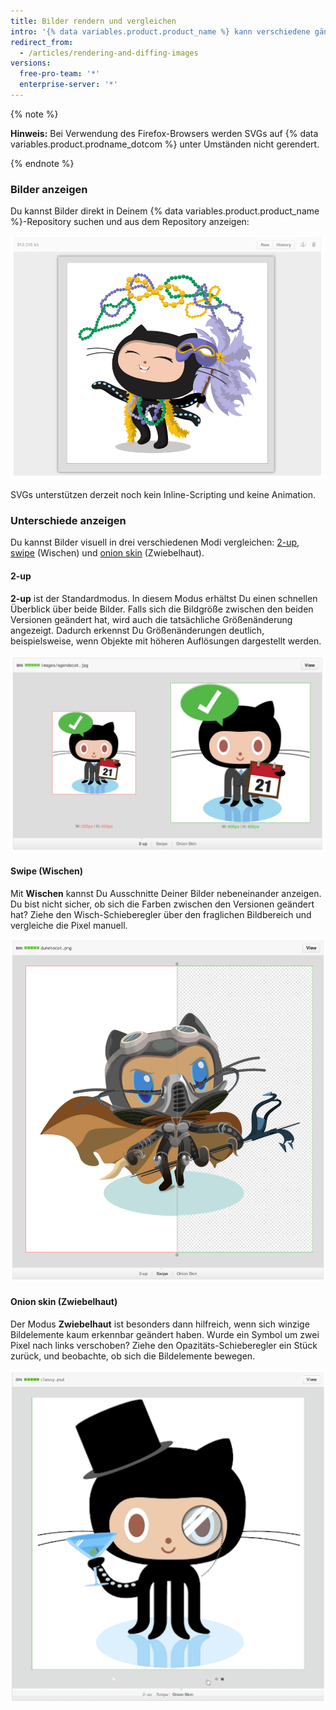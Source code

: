 ```yaml
---
title: Bilder rendern und vergleichen
intro: '{% data variables.product.product_name %} kann verschiedene gängige Bildformate wie PNG, JPG, GIF, PSD und SVG darstellen. Neben der einfachen Wiedergabe bestehen aber auch verschiedene Möglichkeiten, Differenzen zwischen Versionen dieser Bildformate zu vergleichen.'
redirect_from:
  - /articles/rendering-and-diffing-images
versions:
  free-pro-team: '*'
  enterprise-server: '*'
---
```


{% note %}

**Hinweis:** Bei Verwendung des Firefox-Browsers werden SVGs auf {% data variables.product.prodname_dotcom %} unter Umständen nicht gerendert.

{% endnote %}

### Bilder anzeigen

Du kannst Bilder direkt in Deinem {% data variables.product.product_name %}-Repository suchen und aus dem Repository anzeigen:

![Inline-Bild](/assets/images/help/images/view.png)

SVGs unterstützen derzeit noch kein Inline-Scripting und keine Animation.

### Unterschiede anzeigen

Du kannst Bilder visuell in drei verschiedenen Modi vergleichen: [2-up](#2-up), [swipe](#swipe) (Wischen) und [onion skin](#onion-skin) (Zwiebelhaut).

#### 2-up

**2-up** ist der Standardmodus. In diesem Modus erhältst Du einen schnellen Überblick über beide Bilder. Falls sich die Bildgröße zwischen den beiden Versionen geändert hat, wird auch die tatsächliche Größenänderung angezeigt. Dadurch erkennst Du Größenänderungen deutlich, beispielsweise, wenn Objekte mit höheren Auflösungen dargestellt werden.

![2-up](/assets/images/help/repository/images-2up-view.png)

#### Swipe (Wischen)

Mit **Wischen** kannst Du Ausschnitte Deiner Bilder nebeneinander anzeigen. Du bist nicht sicher, ob sich die Farben zwischen den Versionen geändert hat? Ziehe den Wisch-Schieberegler über den fraglichen Bildbereich und vergleiche die Pixel manuell.

![Swipe (Wischen)](/assets/images/help/repository/images-swipe-view.png)

#### Onion skin (Zwiebelhaut)

Der Modus **Zwiebelhaut** ist besonders dann hilfreich, wenn sich winzige Bildelemente kaum erkennbar geändert haben. Wurde ein Symbol um zwei Pixel nach links verschoben? Ziehe den Opazitäts-Schieberegler ein Stück zurück, und beobachte, ob sich die Bildelemente bewegen.

![Onion skin (Zwiebelhaut)](/assets/images/help/repository/images-onion-view.gif)
